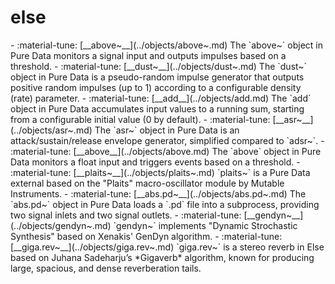 # else 

<div class="grid cards" markdown>
- :material-tune: [__above~__](../objects/above~.md) The `above~` object in Pure Data monitors a signal input and outputs impulses based on a threshold.
- :material-tune: [__dust~__](../objects/dust~.md) The `dust~` object in Pure Data is a pseudo-random impulse generator that outputs positive random impulses (up to 1) according to a configurable density (rate) parameter.
- :material-tune: [__add__](../objects/add.md) The `add` object in Pure Data accumulates input values to a running sum, starting from a configurable initial value (0 by default).
- :material-tune: [__asr~__](../objects/asr~.md) The `asr~` object in Pure Data is an attack/sustain/release envelope generator, simplified compared to `adsr~`.
- :material-tune: [__above__](../objects/above.md) The `above` object in Pure Data monitors a float input and triggers events based on a threshold.
- :material-tune: [__plaits~__](../objects/plaits~.md) `plaits~` is a Pure Data external based on the "Plaits" macro-oscillator module by Mutable Instruments.
- :material-tune: [__abs.pd~__](../objects/abs.pd~.md) The `abs.pd~` object in Pure Data loads a `.pd` file into a subprocess, providing two signal inlets and two signal outlets.
- :material-tune: [__gendyn~__](../objects/gendyn~.md) `gendyn~` implements "Dynamic Strochastic Synthesis" based on Xenakis' GenDyn algorithm.
- :material-tune: [__giga.rev~__](../objects/giga.rev~.md) `giga.rev~` is a stereo reverb in Else based on Juhana Sadeharju’s *Gigaverb* algorithm, known for producing large, spacious, and dense reverberation tails.
</div>